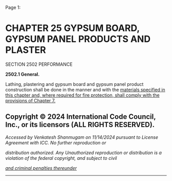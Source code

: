 Page 1:

# CHAPTER 25 GYPSUM BOARD, GYPSUM PANEL PRODUCTS AND PLASTER

 SECTION 2502 PERFORMANCE

**2502.1 General.**


Lathing, plastering and gypsum board and gypsum panel product construction shall be done in the manner and with the
[materials specified in this chapter and, where required for fire protection, shall comply with the provisions of Chapter 7.](http://codes.iccsafe.org/#VACC2021P1_Ch07)

## Copyright © 2024 International Code Council, Inc., or its licensors (ALL RIGHTS RESERVED).

_Accessed by Venkatesh Shanmugam on 11/14/2024 pursuant to License Agreement with ICC. No further reproduction or_

_distribution authorized. Any Unauthorized reproduction or distribution is a violation of the federal copyright, and subject to civil_

_[and criminal penalties thereunder](http://codes.iccsafe.org/content/VACC2021P1/chapter-25-gypsum-board-gypsum-panel-products-and-plaster#VACC2021P1_Ch25_Sec2502)_


-----



